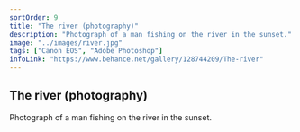```yaml
---
sortOrder: 9
title: "The river (photography)"
description: "Photograph of a man fishing on the river in the sunset."
image: "../images/river.jpg"
tags: ["Canon EOS", "Adobe Photoshop"]
infoLink: "https://www.behance.net/gallery/128744209/The-river"
---
```


## The river (photography)

Photograph of a man fishing on the river in the sunset.
